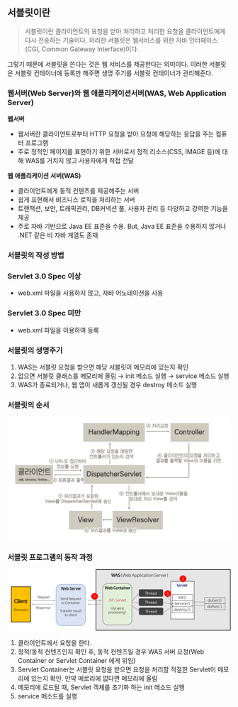 ## 서블릿이란

> 서블릿이란 클라이언트의 요청을 받아 처리하고 처리한 요청을 클라이언트에게 다시 전송하는 기술이다. 이러한 서블릿은 웹서비스를 위한 자바 인터페이스(CGI, Common Gateway Interface)이다.

그렇기 때문에 서블릿을 쓴다는 것은 웹 서비스를 제공한다는 의미이다. 이러한 서블릿은 서블릿 컨테이너에 등록만 해주면 생명 주기를 서블릿 컨테이너가 관리해준다.

### 웹서버(Web Server)와 웹 애플리케이션서버(WAS, Web Application Server)

**웹서버**

- 웹서버란 클라이언트로부터 HTTP 요청을 받아 요청에 해당하는 응답을 주는 컴퓨터 프로그램
- 주로 정적인 페이지를 표현하기 위한 서버로서 정적 리소스(CSS, IMAGE 등)에 대해 WAS를 거치지 않고 사용자에게 직접 전달

**웹 애플리케이션 서버(WAS)**

- 클라이언트에게 동적 컨텐츠를 제공해주는 서버
- 쉽게 표현해서 비즈니스 로직을 처리하는 서버
- 트랜잭션, 보안, 트래픽관리, DB커넥션 풀, 사용자 관리 등 다양하고 강력한 기능을 제공
- 주로 자바 기반으로 Java EE 표준을 수용. But, Java EE 표준을 수용하지 않거나 .NET 같은 비 자바 계열도 존재

### 서블릿의 작성 방법

### Servlet 3.0 Spec 이상

- web.xml 파일을 사용하지 않고, 자바 어노테이션을 사용

### Servlet 3.0 Spec 미만

- web.xml 파일을 이용하여 등록

### 서블릿의 생명주기

1. WAS는 서블릿 요청을 받으면 해당 서블릿이 메모리에 있는지 확인
2. 없으면 서블릿 클래스를 메모리에 올림 → init 메소드 실행 → service 메소드 실행
3. WAS가 종료되거나, 웹 앱이 새롭게 갱신될 경우 destroy 메소드 실행

### 서블릿의 순서

![./images/img1.daumcdn.png](images/img1_daumcdn.png)

### 서블릿 프로그램의 동작 과정

![./images/servlet-program.png](images/servlet-program.png)

1. 클라이언트에서 요청을 한다.
2. 정적/동적 컨텐츠인지 확인 후, 동적 컨텐츠일 경우 WAS 서버 요청(Web Container or Servlet Container 에게 위임)
3. Servlet Container는 서블릿 요청을 받으면 요청을 처리할 적절한 Servlet이 메모리에 있는지 확인. 만약 메로리에 없다면 메모리에 올림
4. 메모리에 로드될 때, Servlet 객체를 초기화 하는 init 메소드 실행
5. service 메소드를 실행